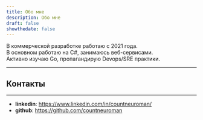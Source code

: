 ```yaml
---
title: Обо мне
description: Обо мне
draft: false
showthedate: false
---
```


В коммерческой разработке работаю с  2021 года.  
В основном работаю на C#, занимаюсь веб-сервисами.  
Активно изучаю Go, пропагандирую Devops/SRE практики.

---

## Контакты

---
* **linkedin**: https://www.linkedin.com/in/countneuroman/
* **github**: https://github.com/countneuroman
